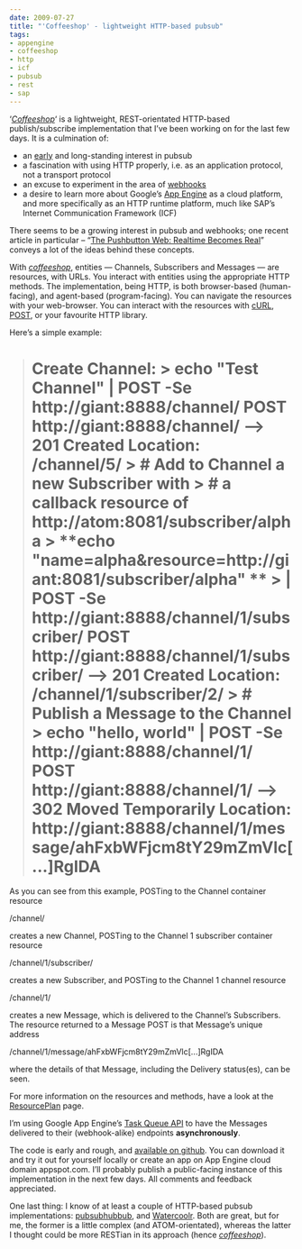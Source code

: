```yaml
---
date: 2009-07-27
title: "'Coffeeshop' - lightweight HTTP-based pubsub"
tags:
- appengine
- coffeeshop
- http
- icf
- pubsub
- rest
- sap
---
```



‘*[Coffeeshop](http://wiki.github.com/qmacro/coffeeshop)*‘ is a lightweight, REST-orientated HTTP-based publish/subscribe implementation that I’ve been working on for the last few days. It is a culmination of:

- an [early](http://www.pipetree.com/jabber/jep-0024.html) and long-standing interest in pubsub
- a fascination with using HTTP properly, i.e. as an application protocol, not a transport protocol
- an excuse to experiment in the area of [webhooks  
](http://blog.webhooks.org/)
- a desire to learn more about Google’s [App Engine](http://code.google.com/appengine/) as a cloud platform, and more specifically as an HTTP runtime platform, much like SAP’s Internet Communication Framework (ICF)

There seems to be a growing interest in pubsub and webhooks; one recent article in particular – “[The Pushbutton Web: Realtime Becomes Real](http://dashes.com/anil/2009/07/the-pushbutton-web-realtime-becomes-real.html)” conveys a lot of the ideas behind these concepts.

With [*coffeeshop*](http://wiki.github.com/qmacro/coffeeshop), entities — Channels, Subscribers and Messages — are resources, with URLs. You interact with entities using the appropriate HTTP methods. The implementation, being HTTP, is both browser-based (human-facing), and agent-based (program-facing). You can navigate the resources with your web-browser. You can interact with the resources with [cURL](http://curl.haxx.se/), [POST](http://search.cpan.org/~gaas/libwww-perl-5.830/bin/lwp-request), or your favourite HTTP library.

Here’s a simple example:

> # Create Channel: > **echo "Test Channel" | POST -Se http://giant:8888/channel/** POST http://giant:8888/channel/ --> 201 Created Location: /channel/5/ > # Add to Channel a new Subscriber with > # a callback resource of http://atom:8081/subscriber/alpha > **echo "name=alpha&resource=http://giant:8081/subscriber/alpha" ** > **| POST -Se http://giant:8888/channel/1/subscriber/** POST http://giant:8888/channel/1/subscriber/ --> 201 Created Location: /channel/1/subscriber/2/ > # Publish a Message to the Channel > **echo "hello, world" | POST -Se http://giant:8888/channel/1/** POST http://giant:8888/channel/1/ --> 302 Moved Temporarily Location: http://giant:8888/channel/1/message/ahFxbWFjcm8tY29mZmVlc[...]RgIDA

As you can see from this example, POSTing to the Channel container resource

/channel/

creates a new Channel, POSTing to the Channel 1 subscriber container resource

/channel/1/subscriber/

creates a new Subscriber, and POSTing to the Channel 1 channel resource

/channel/1/

creates a new Message, which is delivered to the Channel’s Subscribers. The resource returned to a Message POST is that Message’s unique address

/channel/1/message/ahFxbWFjcm8tY29mZmVlc[...]RgIDA

where the details of that Message, including the Delivery status(es), can be seen.

For more information on the resources and methods, have a look at the [ResourcePlan](http://wiki.github.com/qmacro/coffeeshop/resourceplan) page.

I’m using Google App Engine’s [Task Queue API](http://googleappengine.blogspot.com/2009/06/new-task-queue-api-on-google-app-engine.html) to have the Messages delivered to their (webhook-alike) endpoints **asynchronously**.

The code is early and rough, and [available on github](http://wiki.github.com/qmacro/coffeeshop). You can download it and try it out for yourself locally or create an app on App Engine cloud domain appspot.com. I’ll probably publish a public-facing instance of this implementation in the next few days. All comments and feedback appreciated.

One last thing: I know of at least a couple of HTTP-based pubsub implementations: [pubsubhubbub](http://code.google.com/p/pubsubhubbub/), and [Watercoolr](http://watercoolr.nuklei.com/). Both are great, but for me, the former is a little complex (and ATOM-orientated), whereas the latter I thought could be more RESTian in its approach (hence [*coffeeshop*](http://wiki.github.com/qmacro/coffeeshop)).

